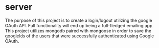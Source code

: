 # server
The purpose of this project is to create a login/logout utilizing the google OAuth API.  Full functionality will end up being a full-fledged emailing app.
This project utilizes mongodb paired with mongoose in order to save the googleIds of the users that were successfully authenticated using Google OAuth.

